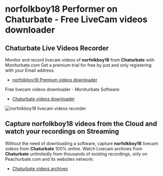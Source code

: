 # norfolkboy18 Performer on Chaturbate - Free LiveCam videos downloader

## Chaturbate Live Videos Recorder

Monitor and record livecam videos of **norfolkboy18** from **Chaturbate** with Moniturbate.com
Get a premium trial for free by just and only registering with your Email address:
* [norfolkboy18 Premium videos downloader](https://moniturbate.com/request-demo-licence-key.html)

Free livecam videos downloader - Moniturbate Software:
* [Chaturbate videos downloader](https://moniturbate.com/moniturbate-download-software.html)

![norfolkboy18 livecam videos recorder](https://peachurnet.com/templates/moniturbate-software.png)


## Capture norfolkboy18 videos from the Cloud and watch your recordings on Streaming

Without the need of downloading a software, capture **norfolkboy18** livecam videos from **Chaturbate** 100% online.
Watch Livecam archives from **Chaturbate** unlimitedly from thousands of existing recordings, only on Peachurbate.com and its websites network:
* [Chaturbate videos archives](https://peachurnet.com/)